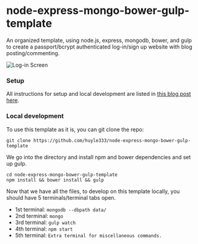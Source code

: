 # node-express-mongo-bower-gulp-template

An organized template, using node.js, express, mongodb, bower, and gulp to create a passport/bcrypt authenticated log-in/sign up website with blog posting/commenting.

![Log-in Screen](https://raw.githubusercontent.com/huyle333/node-express-mongo-bower-gulp-template/master/public/images/login-screen.png "Log-in Screen")

### Setup
All instructions for setup and local development are listed in [this blog post here](http://www.slothparadise.com/recommended-node-express-mongo-bower-gulp-setup/).

### Local development
To use this template as it is, you can git clone the repo:

```
git clone https://github.com/huyle333/node-express-mongo-bower-gulp-template
```

We go into the directory and install npm and bower dependencies and set up gulp.

```
cd node-express-mongo-bower-gulp-template
npm install && bower install && gulp
```

Now that we have all the files, to develop on this template locally, you should have 5 terminals/terminal tabs open.

- 1st terminal: `mongodb --dbpath data/`
- 2nd terminal: `mongo`
- 3rd terminal: `gulp watch`
- 4th terminal: `npm start`
- 5th terminal: `Extra terminal for miscellaneous commands.`
